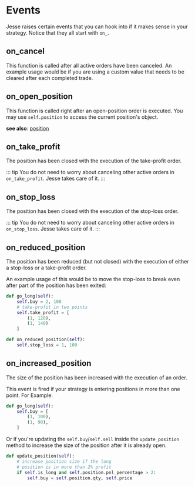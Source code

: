 # Events

Jesse raises certain events that you can hook into if it makes sense in your strategy. Notice that they all start with `on_`.

## on_cancel
This function is called after all active orders have been canceled. An example usage would be if you are using a custom value that needs to be cleared after each completed trade. 

## on\_open\_position
This function is called right after an open-position order is executed. You may use `self.position` to access the current position's object. 

**see also**: [position](strategies/api.html#position)

## on\_take\_profit
The position has been closed with the execution of the take-profit order. 

::: tip 
You do not need to worry about canceling other active orders in `on_take_profit`. Jesse takes care of it. 
:::

## on\_stop\_loss
The position has been closed with the execution of the stop-loss order. 

::: tip 
You do not need to worry about canceling other active orders in `on_stop_loss`. Jesse takes care of it. 
:::

## on\_reduced\_position
The position has been reduced (but not closed) with the execution of either a stop-loss or a take-profit order. 

An example usage of this would be to move the stop-loss to break even after part of the position has been exited: 

```py 
def go_long(self):
    self.buy = 2, 100
    # take-profit in two points
    self.take_profit = [
        (1, 120), 
        (1, 140)
    ]

def on_reduced_position(self):
    self.stop_loss = 1, 100
```

## on\_increased\_position
The size of the position has been increased with the execution of an order. 

This event is fired if your strategy is entering positions in more than one point. For Example: 

```py
def go_long(self):
    self.buy = [
        (1, 100), 
        (1, 90), 
    ]
```

Or if you're updating the `self.buy`/`self.sell` inside the `update_position` method to increase the size of the position after it is already open.

```py
def update_position(self):
    # increase position size if the long
    # position is in more than 2% profit
    if self.is_long and self.position.pnl_percentage > 2:
        self.buy = self.position.qty, self.price
```

<!-- ## on\_route\_open\_position -->
